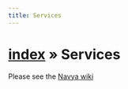 ```yaml
---
title: Services
---
```


# [index](/) &raquo; Services

Please see the [Navya wiki](http://navya.junta.iitk.ac.in/wiki/)
